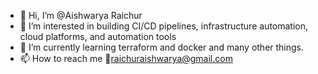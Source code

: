 - 👋 Hi, I’m @Aishwarya Raichur
- 👀 I’m interested in building CI/CD pipelines, infrastructure automation, cloud platforms, and automation tools 
- 🌱 I’m currently learning terraform and docker and many other things.
- 📫 How to reach me 📧raichuraishwarya@gmail.com 

